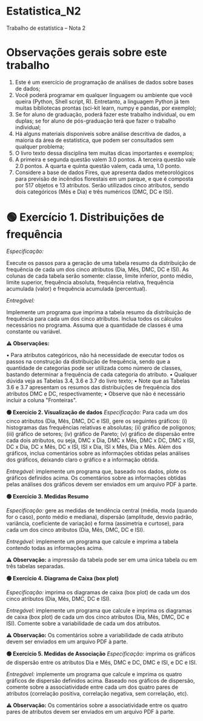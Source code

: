 # Estatistica_N2

Trabalho de estatística – Nota 2

# Observações gerais sobre este trabalho

1. Este é um exercício de programação de análises de dados sobre bases de dados;
2. Você poderá programar em qualquer linguagem ou ambiente que você queira (Python, Shell script, R). Entretanto, a linguagem Python já tem muitas bibliotecas prontas (sci-kit learn, numpy e pandas, por exemplo); 
3. Se for aluno de graduação, poderá fazer este trabalho individual, ou em duplas; se for aluno de pós-graduação terá que fazer o trabalho individual; 
4. Há alguns materiais disponíveis sobre análise descritiva de dados, a maioria da área de estatística, que podem ser consultados sem qualquer problema; 
5. O livro texto dessa disciplina tem muitas dicas importantes e exemplos; 
6. A primeira e segunda questão valem 3.0 pontos. A terceira questão vale 2.0 pontos. A quarta e quinta questão valem, cada uma, 1.0 ponto. 
7. Considere a base de dados Fires, que apresenta dados meteorológicos para previsão de incêndios florestais em um parque, e que é composta por 517 objetos e 13 atributos. Serão utilizados cinco atributos, sendo dois categóricos (Mês e Dia) e três numéricos (DMC, DC e ISI). 

# **🟢 Exercício 1. Distribuições de frequência** 

*Especificação:* 

Execute os passos para a geração de uma tabela resumo da distribuição de frequência de cada um dos cinco atributos (Dia, Mês, DMC, DC e ISI).
As colunas de cada tabela serão somente: classe, limite inferior, ponto médio, limite superior, frequência absoluta, frequência relativa, frequência acumulada (valor) e 
frequência acumulada (percentual). 

*Entregável:* 

Implemente um programa que imprima a tabela resumo da distribuição de frequência para cada um dos cinco atributos. Inclua todos os cálculos necessários no 
programa. Assuma que a quantidade de classes é uma constante ou variável. 

**⚠️ Observações:** 

• Para atributos categóricos, não há necessidade de executar todos os passos na construção da distribuição de frequência, sendo que a quantidade de categorias pode ser utilizada como número de classes, bastando determinar a frequência de cada categoria do atributo. 
• Qualquer dúvida veja as Tabelas 3.4, 3.6 e 3.7 do livro texto; 
• Note que as Tabelas 3.6 e 3.7 apresentam os resumos das distribuições de frequência dos atributos DMC e DC, respectivamente; 
• Observe que não é necessário incluir a coluna "Fronteiras". 

**🟢 Exercício 2. Visualização de dados** 
*Especificação:* 
Para cada um dos cinco atributos (Dia, Mês, DMC, DC e ISI), gere os seguintes gráficos: (i) histogramas das frequências relativas e absolutas; (ii) gráfico de polígonos; (iii) gráfico de setores; (iv) gráfico de Pareto; (v) gráfico de dispersão entre cada dois atributos, ou seja, DMC x Dia, DMC x Mês, DMC x DC, DMC x ISI, DC x Dia, DC x Mês, DC x ISI, ISI x Dia, ISI x Mês, Dia x Mês. Além dos gráficos, inclua comentários sobre as informações obtidas pelas análises dos gráficos, deixando claro o gráfico e a informação obtida. 

*Entregável:* implemente um programa que, baseado nos dados, plote os gráficos definidos acima. Os comentários sobre as informações obtidas pelas análises dos gráficos devem ser enviados em um arquivo PDF à parte. 

**🟢 Exercício 3. Medidas Resumo** 

*Especificação:* gere as medidas de tendência central (média, moda (quando for o caso), ponto médio e mediana), dispersão (amplitude, desvio padrão, variância, coeficiente de 
variação) e forma (assimetria e curtose), para cada um dos cinco atributos (Dia, Mês, DMC, DC e ISI). 

*Entregável:* implemente um programa que calcule e imprima a tabela contendo todas as informações acima. 

**⚠️ Observação:** a impressão da tabela pode ser em uma única tabela ou em três tabelas separadas. 

**🟢 Exercício 4. Diagrama de Caixa (box plot)** 

*Especificação:* 
imprima os diagramas de caixa (box plot) de cada um dos cinco atributos (Dia, Mês, DMC, DC e ISI). 

*Entregável:* implemente um programa que calcule e imprima os diagramas de caixa (box plot) de cada um dos cinco atributos (Dia, Mês, DMC, DC e ISI). Comente sobre a 
variabilidade de cada um dos atributos. 

**⚠️ Observação:** Os comentários sobre a variabilidade de cada atributo devem ser enviados em um arquivo PDF à parte. 

**🟢 Exercício 5. Medidas de Associação** 
*Especificação:* imprima os gráficos de dispersão entre os atributos Dia e Mês, DMC e DC, DMC e ISI, e DC e ISI. 

*Entregável:* implemente um programa que calcule e imprima os quatro gráficos de dispersão definidos acima. Baseado nos gráficos de dispersão, comente sobre a 
associatividade entre cada um dos quatro pares de atributos (correlação positiva, correlação negativa, sem correlação, etc). 

**⚠️ Observação:** Os comentários sobre a associatividade entre os quatro pares de atributos devem ser enviados em um arquivo PDF à parte. 
